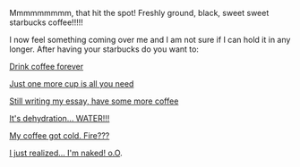 Mmmmmmmmm, that hit the spot!
Freshly ground, black, sweet sweet starbucks coffee!!!!!

I now feel something coming over me and I am not sure if I can hold it in any longer.
After having your starbucks do you want to:

[Drink coffee forever](../another-coffee/another-coffee.md)

[Just one more cup is all you need](../coffee.md)

[Still writing my essay, have some more coffee](../coffee.md)

[It's dehydration... WATER!!!](../drink-water/drink.md)

[My coffee got cold. Fire???](../../light-fire/fire.md)

[I just realized... I'm naked! o.O](../nude-run/nude-run.md).